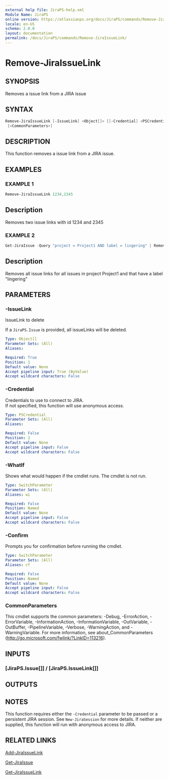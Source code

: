 ```yaml
---
external help file: JiraPS-help.xml
Module Name: JiraPS
online version: https://atlassianps.org/docs/JiraPS/commands/Remove-JiraIssueLink/
locale: en-US
schema: 2.0.0
layout: documentation
permalink: /docs/JiraPS/commands/Remove-JiraIssueLink/
---
```

# Remove-JiraIssueLink

## SYNOPSIS

Removes a issue link from a JIRA issue

## SYNTAX

```powershell
Remove-JiraIssueLink [-IssueLink] <Object[]> [[-Credential] <PSCredential>] [-WhatIf] [-Confirm]
 [<CommonParameters>]
```

## DESCRIPTION

This function removes a issue link from a JIRA issue.

## EXAMPLES

### EXAMPLE 1

```powershell
Remove-JiraIssueLink 1234,2345
```

Description  
 -----------  
Removes two issue links with id 1234 and 2345

### EXAMPLE 2

```powershell
Get-JiraIssue -Query "project = Project1 AND label = lingering" | Remove-JiraIssueLink
```

Description  
 -----------  
Removes all issue links for all issues in project Project1 and that have a label "lingering"

## PARAMETERS

### -IssueLink

IssueLink to delete

If a `JiraPS.Issue` is provided, all issueLinks will be deleted.

```yaml
Type: Object[]
Parameter Sets: (All)
Aliases:

Required: True
Position: 1
Default value: None
Accept pipeline input: True (ByValue)
Accept wildcard characters: False
```

### -Credential

Credentials to use to connect to JIRA.  
If not specified, this function will use anonymous access.

```yaml
Type: PSCredential
Parameter Sets: (All)
Aliases:

Required: False
Position: 2
Default value: None
Accept pipeline input: False
Accept wildcard characters: False
```

### -WhatIf

Shows what would happen if the cmdlet runs.
The cmdlet is not run.

```yaml
Type: SwitchParameter
Parameter Sets: (All)
Aliases: wi

Required: False
Position: Named
Default value: None
Accept pipeline input: False
Accept wildcard characters: False
```

### -Confirm

Prompts you for confirmation before running the cmdlet.

```yaml
Type: SwitchParameter
Parameter Sets: (All)
Aliases: cf

Required: False
Position: Named
Default value: None
Accept pipeline input: False
Accept wildcard characters: False
```

### CommonParameters

This cmdlet supports the common parameters: -Debug, -ErrorAction, -ErrorVariable, -InformationAction, -InformationVariable, -OutVariable, -OutBuffer, -PipelineVariable, -Verbose, -WarningAction, and -WarningVariable.
For more information, see about_CommonParameters (http://go.microsoft.com/fwlink/?LinkID=113216).

## INPUTS

### [JiraPS.Issue[]] / [JiraPS.IssueLink[]]

## OUTPUTS

## NOTES

This function requires either the `-Credential` parameter to be passed or a persistent JIRA session.
See `New-JiraSession` for more details.
If neither are supplied, this function will run with anonymous access to JIRA.

## RELATED LINKS

[Add-JiraIssueLink](../Add-JiraIssueLink/)

[Get-JiraIssue](../Get-JiraIssue/)

[Get-JiraIssueLink](../Get-JiraIssueLink/)

